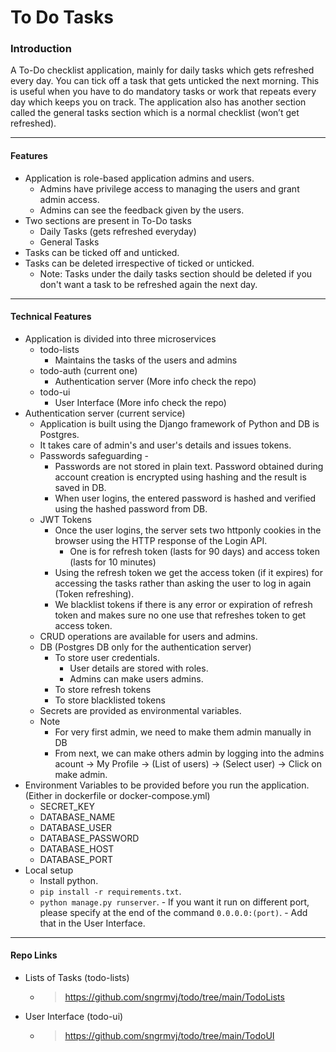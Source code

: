 
# To Do Tasks

### Introduction
A To-Do checklist application, mainly for daily tasks which gets refreshed every day. You can tick off a task that gets unticked the next morning. This is useful when you have to do mandatory tasks or work that repeats every day which keeps you on track. The application also has another section called the general tasks section which is a normal checklist (won’t get refreshed).

---

#### Features
- Application is role-based application admins and users.
    - Admins have privilege access to managing the users and grant admin access.
    - Admins can see the feedback given by the users.
- Two sections are present in To-Do tasks
    - Daily Tasks (gets refreshed everyday)
    - General Tasks
- Tasks can be ticked off and unticked.
- Tasks can be deleted irrespective of ticked or unticked.
    - Note: Tasks under the daily tasks section should be deleted if you don't want a task to be refreshed again the next day.

---

#### Technical Features
- Application is divided into three microservices
    - todo-lists 
        - Maintains the tasks of the users and admins
    - todo-auth (current one)
        - Authentication server (More info check the repo)
    - todo-ui
        - User Interface (More info check the repo)
- Authentication server (current service)
    - Application is built using the Django framework of Python and DB is Postgres.
    - It takes care of admin's and user's details and issues tokens.
    - Passwords safeguarding - 
        - Passwords are not stored in plain text. Password obtained during account creation is encrypted using hashing and the result is saved in DB.
        - When user logins, the entered password is hashed and verified using the hashed password from DB.
    - JWT Tokens 
        - Once the user logins, the server sets two httponly cookies in the browser using the HTTP response of the Login API.
            - One is for refresh token (lasts for 90 days) and access token (lasts for 10 minutes)
        - Using the refresh token we get the access token (if it expires) for accessing the tasks rather than asking the user to log in again (Token refreshing).
        - We blacklist tokens if there is any error or expiration of refresh token and makes sure no one use that refreshes token to get access token.
    - CRUD operations are available for users and admins.
    - DB (Postgres DB only for the authentication server)
        - To store user credentials.
            - User details are stored with roles.
            - Admins can make users admins.
        - To store refresh tokens
        - To store blacklisted tokens
    - Secrets are provided as environmental variables.
    - Note 
        - For very first admin, we need to make them admin manually in DB
        - From next, we can make others admin by logging into the admins acount -> My Profile -> (List of users) -> (Select user) -> Click on make admin.
- Environment Variables to be provided before you run the application. (Either in dockerfile or docker-compose.yml)
    - SECRET_KEY
    - DATABASE_NAME
    - DATABASE_USER
    - DATABASE_PASSWORD
    - DATABASE_HOST
    - DATABASE_PORT
- Local setup 
  - Install python.
  - `pip install -r requirements.txt`.
  - `python manage.py runserver`.
        - If you want it run on different port, please specify at the end of the command `0.0.0.0:(port)`.
        - Add that in the User Interface.


---

#### Repo Links
- Lists of Tasks (todo-lists)
    - > https://github.com/sngrmvj/todo/tree/main/TodoLists
- User Interface (todo-ui)
    - > https://github.com/sngrmvj/todo/tree/main/TodoUI


